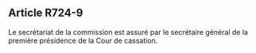 Article R724-9
----
Le secrétariat de la commission est assuré par le secrétaire général de la
première présidence de la Cour de cassation.
